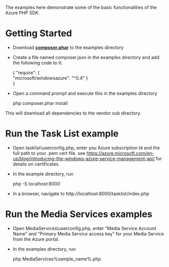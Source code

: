 The examples here demonstrate some of the basic functionalities of the Azure PHP SDK.

# Getting Started

* Download **[composer.phar](http://getcomposer.org/composer.phar)** to the examples directory

* Create a file named composer.json in the examples directory and add the following code to it:

    {
        "require": {        
            "microsoft/windowsazure": "^0.4"
        }  
    }

* Open a command prompt and execute this in the examples directory

    php composer.phar install

This will download all dependencies to the vendor sub directory.

# Run the Task List example

* Open tasklist\userconfig.php, enter you Azure subscription Id and the full path to your .pem cert file. 
see https://azure.microsoft.com/en-us/blog/introducing-the-windows-azure-service-management-api/ for details on certificates.

* In the example directory, run

   php -S localhost:8000 

* In a browser, navigate to http://localhost:8000/tasklist/index.php

# Run the Media Services examples
* Open MediaServices\userconfig.php, enter "Media Service Account Name" and "Primary Media Service access key" for your Media Service from the Azure portal. 

* In the examples directory, run

   php MediaServices\%sample_name%.php
